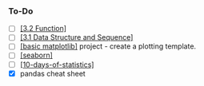 ### To-Do
- [ ] [[3.2 Function]]() 
- [ ] [[3.1 Data Structure and Sequence]]() 
- [ ] [[basic matplotlib]]() project - create a plotting template. 
- [ ] [[seaborn]](https://seaborn.pydata.org/tutorial.html)
- [ ] [[10-days-of-statistics]](https://www.hackerrank.com/domains/tutorials/10-days-of-statistics)
- [x] pandas cheat sheet
